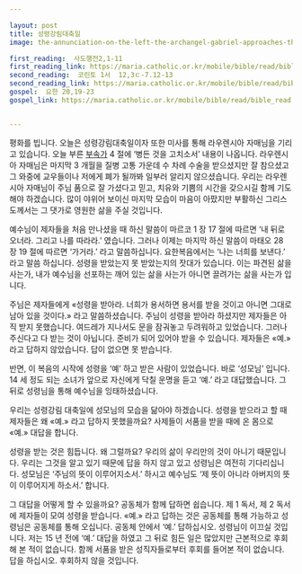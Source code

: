```yaml
---

layout: post
title: 성령강림대축일
image: the-annunciation-on-the-left-the-archangel-gabriel-approaches-the-praying-virgin-87f3a2-1024.jpg

first_reading:  사도행전2,1-11
first_reading_link: https://maria.catholic.or.kr/mobile/bible/read/bible_read.asp?m=2&n=151&p=2
second_reading:  코린토 1서  12,3ㄷ-7.12-13
second_reading_link: https://maria.catholic.or.kr/mobile/bible/read/bible_read.asp?m=2&n=153&p=12
gospel:  요한 20,19-23
gospel_link: https://maria.catholic.or.kr/mobile/bible/read/bible_read.asp?m=2&n=150&p=20


---
```


평화를 빕니다. 오늘은 성령강림대축일이자 또한 미사를 통해 라우렌시아 자매님을 기리고 있습니다. 오늘 부른 <a href="https://maria.catholic.or.kr/sungga/bbs/bbs_print.asp?num=47&id=20614&ref=7060&menu=4827">부속가</a> 4 절에 ‘병든 것을 고치소서’ 내용이 나옵니다. 라우렌시아 자매님은 마지막 3 개월을 질병 고통 가운데 수 차례 수술을 받으셨지만 잘 참으셨고 그 와중에 교우들이나 저에게 폐가 될까봐 일부러 알리지 않으셨습니다. 우리는 라우렌시아 자매님이 주님 품으로 잘 가셨다고 믿고, 치유와 기쁨의 시간을 갖으시길 함께 기도해야 하겠습니다. 많이 야위어 보이신 마지막 모습이 마음이 아팠지만 부활하신 그리스도께서는 그 댓가로 영원한 삶을 주실 것입니다.

예수님이 제자들을 처음 만나셨을 때 하신 말씀이 마르코 1 장 17 절에 따르면 ‘내 뒤로 오너라. 그리고 나를 따라라.’ 였습니다. 그러나 이제는 마지막 하신 말씀이 마태오 28 장 19 절에 따르면 ‘가거라.’ 라고 말씀하십니다. 요한복음에서는 ‘나는 너희를 보낸다.’ 라고 말씀 하십니다. 성령을 받았는지 못 받았는지의 잣대가 있습니다. 이는 파견된 삶을 사는가, 내가 예수님을 선포하는 깨어 있는 삶을 사는가 아니면 끌려가는 삶을 사는가 입니다.

주님은 제자들에게 «성령을 받아라. 너희가 용서하면 용서를 받을 것이고 아니면 그대로 남아 있을 것이다.» 라고 말씀하셨습니다. 주님이 성령을 받아라 하셨지만 제자들은 아직 받지 못했습니다. 여드레가 지나서도 문을 잠궈놓고 두려워하고 있었습니다. 그러나 주신다고 다 받는 것이 아닙니다. 준비가 되어 있어야 받을 수 있습니다. 제자들은 «예.» 라고 답하지 않았습니다. 답이 없으면 못 받습니다.

반면, 이 복음의 시작에 성령을 ‘예’ 하고 받은 사람이 있었습니다. 바로 ‘성모님’ 입니다. 14 세 정도 되는 소녀가 앞으로 자신에게 닥칠 운명을 듣고 ‘예.’ 라고 대답했습니다. 그 뒤로 성령님을 통해 예수님을 잉태하셨습니다.

우리는 성령강림 대축일에 성모님의 모습을 닮아야 하겠습니다. 성령을 받으라고 할 때 제자들은 왜 «예.» 라고 답하지 못했을까요? 사제들이 서품을 받을 때에 온 몸으로 «예.» 대답을 합니다.

성령을 받는 것은 힘듭니다. 왜 그럴까요? 우리의 삶이 우리만의 것이 아니기 때문입니다. 우리는 그것을 알고 있기 때문에 답을 하지 않고 있고 성령님은 여전히 기다리십니다. 성모님은 ‘주님의 뜻이 이루어지소서.’ 하시고 예수님도 ‘제 뜻이 아니라 아버지의 뜻이 이루어지게 하소서.’ 합니다.

그 대답을 어떻게 할 수 있을까요? 공동체가 함께 답하면 쉽습니다. 제 1 독서, 제 2 독서에 제자들이 모여 성령을 받습니다. «예.» 라고 답하는 것은 공동체를 통해 가능하고 성령님은 공동체를 통해 오십니다. 공동체 안에서 ‘예.’ 답하십시오. 성령님이 이끄실 것입니다. 저는 15 년 전에 ‘예.’ 대답을 하였고 그 뒤로 힘든 일은 많았지만 근본적으로 후회해 본 적이 없습니다. 함께 서품을 받은 성직자들로부터 후회를 들어본 적이 없습니다. 답을 하십시오. 후회하지 않을 것입니다.
